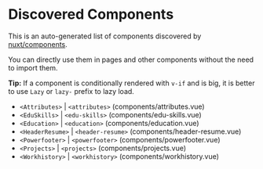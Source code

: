 # Discovered Components

This is an auto-generated list of components discovered by [nuxt/components](https://github.com/nuxt/components).

You can directly use them in pages and other components without the need to import them.

**Tip:** If a component is conditionally rendered with `v-if` and is big, it is better to use `Lazy` or `lazy-` prefix to lazy load.

- `<Attributes>` | `<attributes>` (components/attributes.vue)
- `<EduSkills>` | `<edu-skills>` (components/edu-skills.vue)
- `<Education>` | `<education>` (components/education.vue)
- `<HeaderResume>` | `<header-resume>` (components/header-resume.vue)
- `<Powerfooter>` | `<powerfooter>` (components/powerfooter.vue)
- `<Projects>` | `<projects>` (components/projects.vue)
- `<Workhistory>` | `<workhistory>` (components/workhistory.vue)
